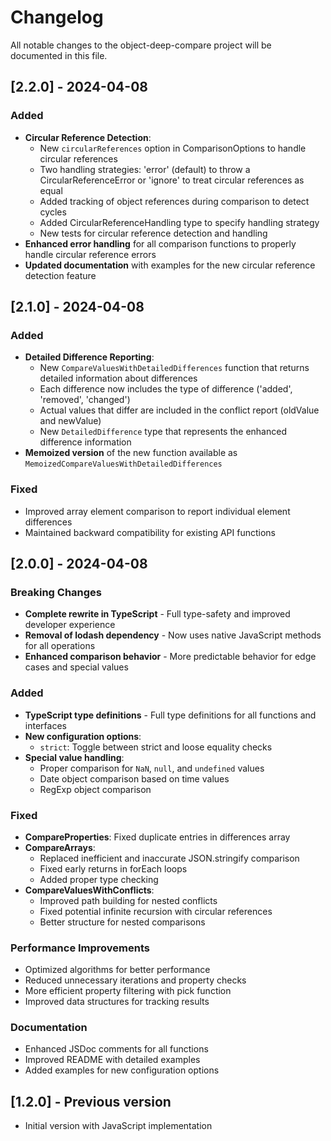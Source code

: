 # Changelog

All notable changes to the object-deep-compare project will be documented in this file.

## [2.2.0] - 2024-04-08

### Added
- **Circular Reference Detection**:
  - New `circularReferences` option in ComparisonOptions to handle circular references
  - Two handling strategies: 'error' (default) to throw a CircularReferenceError or 'ignore' to treat circular references as equal
  - Added tracking of object references during comparison to detect cycles
  - Added CircularReferenceHandling type to specify handling strategy
  - New tests for circular reference detection and handling
- **Enhanced error handling** for all comparison functions to properly handle circular reference errors
- **Updated documentation** with examples for the new circular reference detection feature

## [2.1.0] - 2024-04-08

### Added
- **Detailed Difference Reporting**:
  - New `CompareValuesWithDetailedDifferences` function that returns detailed information about differences
  - Each difference now includes the type of difference ('added', 'removed', 'changed')
  - Actual values that differ are included in the conflict report (oldValue and newValue)
  - New `DetailedDifference` type that represents the enhanced difference information
- **Memoized version** of the new function available as `MemoizedCompareValuesWithDetailedDifferences`

### Fixed
- Improved array element comparison to report individual element differences
- Maintained backward compatibility for existing API functions

## [2.0.0] - 2024-04-08

### Breaking Changes
- **Complete rewrite in TypeScript** - Full type-safety and improved developer experience
- **Removal of lodash dependency** - Now uses native JavaScript methods for all operations
- **Enhanced comparison behavior** - More predictable behavior for edge cases and special values

### Added
- **TypeScript type definitions** - Full type definitions for all functions and interfaces
- **New configuration options**:
  - `strict`: Toggle between strict and loose equality checks
- **Special value handling**:
  - Proper comparison for `NaN`, `null`, and `undefined` values
  - Date object comparison based on time values
  - RegExp object comparison

### Fixed
- **CompareProperties**: Fixed duplicate entries in differences array
- **CompareArrays**: 
  - Replaced inefficient and inaccurate JSON.stringify comparison
  - Fixed early returns in forEach loops
  - Added proper type checking
- **CompareValuesWithConflicts**: 
  - Improved path building for nested conflicts
  - Fixed potential infinite recursion with circular references
  - Better structure for nested comparisons

### Performance Improvements
- Optimized algorithms for better performance
- Reduced unnecessary iterations and property checks
- More efficient property filtering with pick function
- Improved data structures for tracking results

### Documentation
- Enhanced JSDoc comments for all functions
- Improved README with detailed examples
- Added examples for new configuration options

## [1.2.0] - Previous version
- Initial version with JavaScript implementation 
